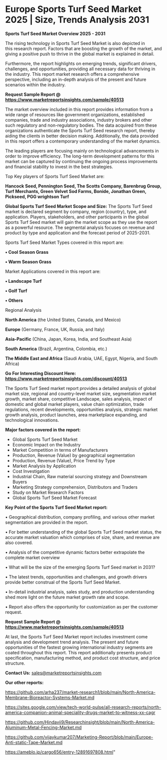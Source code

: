 # Europe Sports Turf Seed Market 2025 | Size, Trends Analysis 2031

<Strong> Sports Turf Seed Market Overview 2025 - 2031</strong>

The rising technology in Sports Turf Seed Market is also depicted in this research report. Factors that are boosting the growth of the market, and giving a positive push to thrive in the global market is explained in detail.

Furthermore, the report highlights on emerging trends, significant drivers, challenges, and opportunities, providing all necessary data for thriving in the industry. This report market research offers a comprehensive perspective, including an in-depth analysis of the present and future scenarios within the industry.

<strong>Request Sample Report @ <a href=https://www.marketreportsinsights.com/sample/40513>https://www.marketreportsinsights.com/sample/40513</a></strong>

The market overview included in this report provides information from a wide range of resources like government organizations, established companies, trade and industry associations, industry brokers and other such regulatory and non-regulatory bodies. The data acquired from these organizations authenticate the Sports Turf Seed research report, thereby aiding the clients in better decision making. Additionally, the data provided in this report offers a contemporary understanding of the market dynamics.

The leading players are focusing mainly on technological advancements in order to improve efficiency. The long-term development patterns for this market can be captured by continuing the ongoing process improvements and financial stability to invest in the best strategies.

Top Key players of Sports Turf Seed Market are:

<strong>Hancock Seed, Pennington Seed, The Scotts Company, Barenbrug Group, Turf Merchants, Green Velvet Sod Farms, Bonide, Jonathan Green, Pickseed, PGG wrightson Turf</strong>

<strong><b>Global Sports Turf Seed Market Scope and Size:</b></strong>
The Sports Turf Seed market is declared segment by company, region (country), type, and application. Players, stakeholders, and other participants in the global Sports Turf Seed market will gain the market scope as they use the report as a powerful resource. The segmental analysis focuses on revenue and product by type and application and the forecast period of 2025-2031.

Sports Turf Seed Market Types covered in this report are:

<strong>•  Cool Season Grass

•  Warm Season Grass</strong>

Market Applications covered in this report are:

<strong>•  Landscape Turf

•  Golf Turf

•  Others</strong> 

Regional Analysis

<strong>North America</strong> (the United States, Canada, and Mexico)

<strong>Europe</strong> (Germany, France, UK, Russia, and Italy)

<strong>Asia-Pacific</strong> (China, Japan, Korea, India, and Southeast Asia)

<strong>South America</strong> (Brazil, Argentina, Colombia, etc.)

<strong>The Middle East and Africa</strong> (Saudi Arabia, UAE, Egypt, Nigeria, and South Africa)

<strong>Go For Interesting Discount Here: <a href=https://www.marketreportsinsights.com/discount/40513>https://www.marketreportsinsights.com/discount/40513</a></strong>

The Sports Turf Seed market report provides a detailed analysis of global market size, regional and country-level market size, segmentation market growth, market share, competitive Landscape, sales analysis, impact of domestic and global market players, value chain optimization, trade regulations, recent developments, opportunities analysis, strategic market growth analysis, product launches, area marketplace expanding, and technological innovations.

<strong><b>Major factors covered in the report:</b></strong>
<ul>
  <li>Global Sports Turf Seed Market </li>
  <li>Economic Impact on the Industry</li>
  <li>Market Competition in terms of Manufacturers</li>
  <li>Production, Revenue (Value) by geographical segmentation</li>
  <li>Production, Revenue (Value), Price Trend by Type</li>
  <li>Market Analysis by Application</li>
  <li>Cost Investigation</li>
  <li>Industrial Chain, Raw material sourcing strategy and Downstream Buyers</li>
  <li>Marketing Strategy comprehension, Distributors and Traders</li>
  <li>Study on Market Research Factors</li>
  <li>Global Sports Turf Seed Market Forecast</li>
</ul>

<strong><b>Key Point of the Sports Turf Seed Market report:</b></strong>

• Geographical distribution, company profiling, and various other market segmentation are provided in the report.

• For better understanding of the global Sports Turf Seed market status, the accurate market valuation which comprises of size, share, and revenue are also covered.

• Analysis of the competitive dynamic factors better extrapolate the complete market overview

• What will be the size of the emerging Sports Turf Seed market in 2031?

• The latest trends, opportunities and challenges, and growth drivers provide better construal of the Sports Turf Seed Market.

• In-detail industrial analysis, sales study, and production understanding shed more light on the future market growth rate and scope.

• Report also offers the opportunity for customization as per the customer request.

<strong>Request Sample Report @ <a href=https://www.marketreportsinsights.com/sample/40513>https://www.marketreportsinsights.com/sample/40513</a></strong>

At last, the Sports Turf Seed Market report includes investment come analysis and development trend analysis. The present and future opportunities of the fastest growing international industry segments are coated throughout this report. This report additionally presents product specification, manufacturing method, and product cost structure, and price structure.

<strong>Contact Us:</strong>
sales@marketreportsinsights.com

<strong>Our other reports:</strong>

<a href=https://github.com/arha237/market-research1/blob/main/North-America-Membrane-Bioreactor-Systems-Market.md>https://github.com/arha237/market-research1/blob/main/North-America-Membrane-Bioreactor-Systems-Market.md</a>

<a href=https://sites.google.com/view/tech-world-pulse/all-research-reports/north-america-companion-animal-speciality-drugs-market-to-witness-xx-cagr>https://sites.google.com/view/tech-world-pulse/all-research-reports/north-america-companion-animal-speciality-drugs-market-to-witness-xx-cagr</a>

<a href=https://github.com/Hindavii9/Researchinsight/blob/main/North-America-Aluminum-Metal-Fencing-Market.md>https://github.com/Hindavii9/Researchinsight/blob/main/North-America-Aluminum-Metal-Fencing-Market.md</a>

<a href=https://github.com/vijaykumar207/Marketing-Report/blob/main/Europe-Anti-static-Tape-Market.md>https://github.com/vijaykumar207/Marketing-Report/blob/main/Europe-Anti-static-Tape-Market.md</a>

<a href=https://ameblo.jp/cargo656/entry-12891697808.html>https://ameblo.jp/cargo656/entry-12891697808.html</a>"
